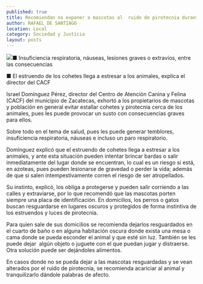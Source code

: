 ```yaml
---
published: true
title: Recomiendan no exponer a mascotas al  ruido de pirotecnia durante fiestas patrias
author: RAFAEL DE SANTIAGO
location: Local
category: Sociedad y Justicia
layout: posts
---
```


![](http://i.imgur.com/TFOLx45m.jpg)■ Insuficiencia respiratoria, náuseas, lesiones graves o extravíos, entre las consecuencias

■ El estruendo de los cohetes llega a estresar a los animales, explica el director del CACF

Israel Domínguez Pérez, director del Centro de Atención Canina y Felina  (CACF) del municipio de Zacatecas, exhortó a los propietarios de mascotas y población en general evitar estallar cohetes y pirotecnia cerca de los animales, pues les puede provocar un susto con consecuencias graves para ellos.

Sobre todo en el tema de salud, pues les puede generar temblores, insuficiencia respiratoria, náuseas e incluso un paro respiratorio.

Domínguez explicó que el estruendo de cohetes llega a estresar a los animales, y ante esta situación pueden intentar brincar bardas o salir inmediatamente del lugar donde se encuentran, lo cual es un riesgo si está, en azoteas, pues pueden lesionarse de gravedad o perder la vida; además de que si salen intempestivamente corren el riesgo de ser atropellados.

Su instinto, explicó, los obliga a protegerse y pueden salir corriendo a las calles y extraviarse, por lo que recomendó que las mascotas porten siempre una placa de identificación. En domicilios, los perros o gatos buscan resguardarse en lugares oscuros y protegidos de forma instintiva de los estruendos y luces de pirotecnia.

Para quien sale de sus domicilios se recomienda dejarlos resguardados en el cuarto de baño o en alguna habitación oscura donde exista una mesa o cama donde se pueda esconder el animal y que esté sin luz. También se les puede dejar  algún objeto o juguete con el que puedan jugar y distraerse. Otra solución puede ser dejándoles alimentos.

En casos donde no se pueda dejar a las mascotas resguardadas y se vean alterados por el ruido de pirotecnia, se recomienda acariciar al animal y tranquilizarlo dándole palabras de afecto.
